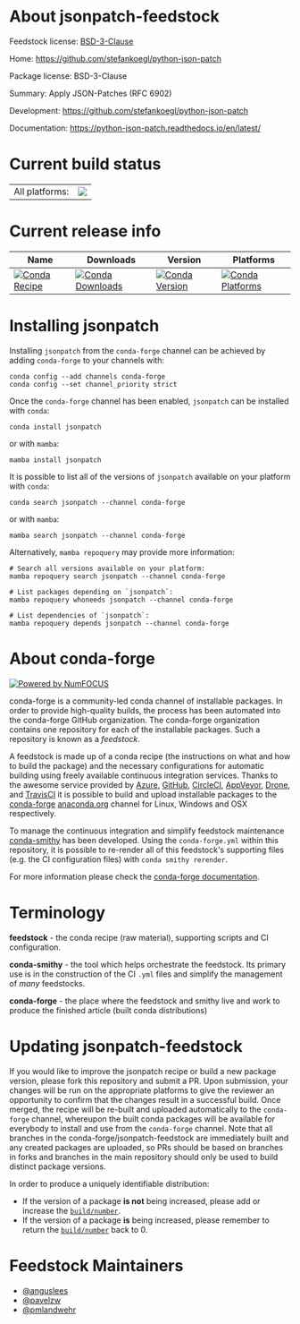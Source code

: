 About jsonpatch-feedstock
=========================

Feedstock license: [BSD-3-Clause](https://github.com/conda-forge/jsonpatch-feedstock/blob/main/LICENSE.txt)

Home: https://github.com/stefankoegl/python-json-patch

Package license: BSD-3-Clause

Summary: Apply JSON-Patches (RFC 6902)

Development: https://github.com/stefankoegl/python-json-patch

Documentation: https://python-json-patch.readthedocs.io/en/latest/

Current build status
====================


<table><tr><td>All platforms:</td>
    <td>
      <a href="https://dev.azure.com/conda-forge/feedstock-builds/_build/latest?definitionId=3025&branchName=main">
        <img src="https://dev.azure.com/conda-forge/feedstock-builds/_apis/build/status/jsonpatch-feedstock?branchName=main">
      </a>
    </td>
  </tr>
</table>

Current release info
====================

| Name | Downloads | Version | Platforms |
| --- | --- | --- | --- |
| [![Conda Recipe](https://img.shields.io/badge/recipe-jsonpatch-green.svg)](https://anaconda.org/conda-forge/jsonpatch) | [![Conda Downloads](https://img.shields.io/conda/dn/conda-forge/jsonpatch.svg)](https://anaconda.org/conda-forge/jsonpatch) | [![Conda Version](https://img.shields.io/conda/vn/conda-forge/jsonpatch.svg)](https://anaconda.org/conda-forge/jsonpatch) | [![Conda Platforms](https://img.shields.io/conda/pn/conda-forge/jsonpatch.svg)](https://anaconda.org/conda-forge/jsonpatch) |

Installing jsonpatch
====================

Installing `jsonpatch` from the `conda-forge` channel can be achieved by adding `conda-forge` to your channels with:

```
conda config --add channels conda-forge
conda config --set channel_priority strict
```

Once the `conda-forge` channel has been enabled, `jsonpatch` can be installed with `conda`:

```
conda install jsonpatch
```

or with `mamba`:

```
mamba install jsonpatch
```

It is possible to list all of the versions of `jsonpatch` available on your platform with `conda`:

```
conda search jsonpatch --channel conda-forge
```

or with `mamba`:

```
mamba search jsonpatch --channel conda-forge
```

Alternatively, `mamba repoquery` may provide more information:

```
# Search all versions available on your platform:
mamba repoquery search jsonpatch --channel conda-forge

# List packages depending on `jsonpatch`:
mamba repoquery whoneeds jsonpatch --channel conda-forge

# List dependencies of `jsonpatch`:
mamba repoquery depends jsonpatch --channel conda-forge
```


About conda-forge
=================

[![Powered by
NumFOCUS](https://img.shields.io/badge/powered%20by-NumFOCUS-orange.svg?style=flat&colorA=E1523D&colorB=007D8A)](https://numfocus.org)

conda-forge is a community-led conda channel of installable packages.
In order to provide high-quality builds, the process has been automated into the
conda-forge GitHub organization. The conda-forge organization contains one repository
for each of the installable packages. Such a repository is known as a *feedstock*.

A feedstock is made up of a conda recipe (the instructions on what and how to build
the package) and the necessary configurations for automatic building using freely
available continuous integration services. Thanks to the awesome service provided by
[Azure](https://azure.microsoft.com/en-us/services/devops/), [GitHub](https://github.com/),
[CircleCI](https://circleci.com/), [AppVeyor](https://www.appveyor.com/),
[Drone](https://cloud.drone.io/welcome), and [TravisCI](https://travis-ci.com/)
it is possible to build and upload installable packages to the
[conda-forge](https://anaconda.org/conda-forge) [anaconda.org](https://anaconda.org/)
channel for Linux, Windows and OSX respectively.

To manage the continuous integration and simplify feedstock maintenance
[conda-smithy](https://github.com/conda-forge/conda-smithy) has been developed.
Using the ``conda-forge.yml`` within this repository, it is possible to re-render all of
this feedstock's supporting files (e.g. the CI configuration files) with ``conda smithy rerender``.

For more information please check the [conda-forge documentation](https://conda-forge.org/docs/).

Terminology
===========

**feedstock** - the conda recipe (raw material), supporting scripts and CI configuration.

**conda-smithy** - the tool which helps orchestrate the feedstock.
                   Its primary use is in the construction of the CI ``.yml`` files
                   and simplify the management of *many* feedstocks.

**conda-forge** - the place where the feedstock and smithy live and work to
                  produce the finished article (built conda distributions)


Updating jsonpatch-feedstock
============================

If you would like to improve the jsonpatch recipe or build a new
package version, please fork this repository and submit a PR. Upon submission,
your changes will be run on the appropriate platforms to give the reviewer an
opportunity to confirm that the changes result in a successful build. Once
merged, the recipe will be re-built and uploaded automatically to the
`conda-forge` channel, whereupon the built conda packages will be available for
everybody to install and use from the `conda-forge` channel.
Note that all branches in the conda-forge/jsonpatch-feedstock are
immediately built and any created packages are uploaded, so PRs should be based
on branches in forks and branches in the main repository should only be used to
build distinct package versions.

In order to produce a uniquely identifiable distribution:
 * If the version of a package **is not** being increased, please add or increase
   the [``build/number``](https://docs.conda.io/projects/conda-build/en/latest/resources/define-metadata.html#build-number-and-string).
 * If the version of a package **is** being increased, please remember to return
   the [``build/number``](https://docs.conda.io/projects/conda-build/en/latest/resources/define-metadata.html#build-number-and-string)
   back to 0.

Feedstock Maintainers
=====================

* [@anguslees](https://github.com/anguslees/)
* [@pavelzw](https://github.com/pavelzw/)
* [@pmlandwehr](https://github.com/pmlandwehr/)

